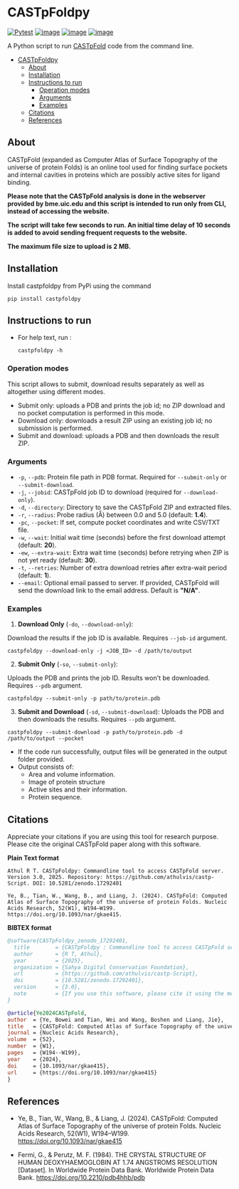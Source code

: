 # CASTpFoldpy

[![Pytest](https://github.com/athulvis/castp-Script/actions/workflows/tests.yml/badge.svg)](https://github.com/athulvis/castp-Script/actions/workflows/tests.yml)
[![image](https://img.shields.io/pypi/v/castpfoldpy.svg)](https://pypi.python.org/pypi/castpfoldpy)
[![image](https://img.shields.io/pypi/l/castpfoldpy.svg)](https://pypi.python.org/pypi/castpfoldpy)
[![image](https://img.shields.io/pypi/pyversions/castpfoldpy.svg)](https://pypi.python.org/pypi/castpfoldpy)

A Python script to run [CASTpFold](https://cfold.bme.uic.edu/castpfold/) code from the command line.


<!--toc:start-->
- [CASTpFoldpy](#castpfoldpy)
  - [About](#about)
  - [Installation](#installation)
  - [Instructions to run](#instructions-to-run)
    - [Operation modes](#operation-modes)
    - [Arguments](#arguments)
    - [Examples](#examples)
  - [Citations](#citations)
  - [References](#references)
<!--toc:end-->

## About
CASTpFold (expanded as Computer Atlas of Surface Topography of the universe of protein Folds) is  an online tool used for finding surface pockets and internal cavities in proteins which are possibly active sites for ligand binding.

**Please note that the CASTpFold analysis is done in the webserver provided by bme.uic.edu and this script is intended to run only from CLI, instead of accessing the website.**

**The script will take few seconds to run. An initial time delay of 10 seconds is added to avoid sending frequent requests to the website.**

**The maximum file size to upload is 2 MB.**

## Installation

Install castpfoldpy from PyPi using the command

  ```pip install castpfoldpy```

## Instructions to run
- For help text, run :
  
    ```castpfoldpy -h```
    
### Operation modes
This script allows to submit, download results separately as well as altogether using different modes.
- Submit only: uploads a PDB and prints the job id; no ZIP download and no pocket computation is performed in this mode.
- Download only: downloads a result ZIP using an existing job id; no submission is performed.
- Submit and download: uploads a PDB and then downloads the result ZIP.
### Arguments

- `-p`, `--pdb`: Protein file path in PDB format. Required for `--submit-only` or `--submit-download`.
- `-j`, `--jobid`: CASTpFold job ID to download (required for `--download-only`).
- `-d`, `--directory`: Directory to save the CASTpFold ZIP and extracted files.
- `-r`, `--radius`: Probe radius (Å) between 0.0 and 5.0 (default: **1.4**).
- `-pc`, `--pocket`: If set, compute pocket coordinates and write CSV/TXT file.
- `-w`, `--wait`: Initial wait time (seconds) before the first download attempt (default: **20**).
- `-ew`, `--extra-wait`: Extra wait time (seconds) before retrying when ZIP is not yet ready (default: **30**).
- `-t`, `--retries`: Number of extra download retries after extra-wait period (default: **1**).
- `--email`: Optional email passed to server. If provided, CASTpFold will send the download link to the email address. Default is **"N/A"**.

### Examples
1. **Download Only** (`-do`, `--download-only`): 
   
Download the results if the job ID is available. Requires `--job-id` argument.

  ```
  castpfoldpy --download-only -j <JOB_ID> -d /path/to/output
  ```
    
2. **Submit Only** (`-so`, `--submit-only`):
    
Uploads the PDB and prints the job ID. Results won't be downloaded. Requires `--pdb` argument.

  ```
  castpfoldpy --submit-only -p path/to/protein.pdb
  ```
    
3. **Submit and Download** (`-sd`, `--submit-download`): 
Uploads the PDB and then downloads the results. Requires `--pdb` argument.

  ```
  castpfoldpy --submit-download -p path/to/protein.pdb -d /path/to/output --pocket
  ```

- If the code run successfully, output files will be generated in the output folder provided.
- Output consists of:
    - Area and volume information.
    - Image of protein structure
    - Active sites and their information.
    - Protein sequence.
    
## Citations

Appreciate your citations if you are using this tool for research purpose. Please cite the original CASTpFold paper along with this software.

**Plain Text format**

  ```
  Athul R T. CASTpFoldpy: Commandline tool to access CASTpFold server. Version 3.0, 2025. Repository: https://github.com/athulvis/castp-Script. DOI: 10.5281/zenodo.17292401

  Ye, B., Tian, W., Wang, B., and Liang, J. (2024). CASTpFold: Computed Atlas of Surface Topography of the universe of protein Folds. Nucleic Acids Research, 52(W1), W194–W199. https://doi.org/10.1093/nar/gkae415.
  ```

**BIBTEX format**

  ```  bibtex
  @software{CASTpFoldpy_zenodo_17292401,
    title        = {CASTpFoldpy : Commandline tool to access CASTpFold server},
    author       = {R T, Athul},
    year         = {2025},
    organization = {Sahya Digital Conservation Foundation},
    url          = {https://github.com/athulvis/castp-Script},
    doi          = {10.5281/zenodo.17292401},
    version      = {3.0},
    note         = {If you use this software, please cite it using the metadata from this file.},
  }
  
  @article{Ye2024CASTpFold,
  author  = {Ye, Bowei and Tian, Wei and Wang, Boshen and Liang, Jie},
  title   = {CASTpFold: Computed Atlas of Surface Topography of the universe of protein Folds},
  journal = {Nucleic Acids Research},
  volume  = {52},
  number  = {W1},
  pages   = {W194--W199},
  year    = {2024},
  doi     = {10.1093/nar/gkae415},
  url     = {https://doi.org/10.1093/nar/gkae415}
}

  ```


    
## References

- Ye, B., Tian, W., Wang, B., & Liang, J. (2024). CASTpFold: Computed Atlas of Surface Topography of the universe of protein Folds. Nucleic Acids Research, 52(W1), W194–W199. https://doi.org/10.1093/nar/gkae415 

- Fermi, G., & Perutz, M. F. (1984). THE CRYSTAL STRUCTURE OF HUMAN DEOXYHAEMOGLOBIN AT 1.74 ANGSTROMS RESOLUTION [Dataset]. In Worldwide Protein Data Bank. Worldwide Protein Data Bank. https://doi.org/10.2210/pdb4hhb/pdb 

